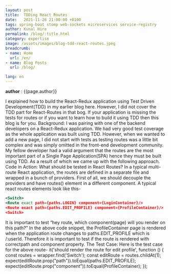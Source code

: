 ```yaml
---
layout: post
title:  TDDing React Routes
date:   2021-11-26 21:00:00 +0100
tags: spring-boot stomp web-sockets microservices service-registry
author: Kunal Hire
permalink: /blog/:title.html
category: expertise
image: /assets/images/blog-tdd-react-routes.jpeg
breadcrumb:
- name: Home
  url: /en/
- name: Blog Posts
  url: /blog/

lang: en
---
```



**author** : {{page.author}}

I explained how to build the React-Redux application using Test Driven Development(TDD) in my earlier blog here. However, I did not cover the TDD part for React-Routes in that bog. If your application is missing the tests for routes or if you want to learn how to build it using TDD then this blog is for you.
Background: I was pairing with one of the backend developers on a React-Redux application. We had very good test coverage as the whole application was built using TDD. However, when we wanted to add a new page, I did not start with tests as testing routes was a little bit complex and was simply omitted in the front-end development community. My fellow developer had a valid argument that the routes are the most important part of a Single Page Application(SPA) hence they must be built using TDD. As a result of which we came up with the following approach.
Code in Action:
What should be tested in React Routes? In a typical multi-route React application, the routes are defined in a separate file and wrapped in a bunch of providers. First of all, we should decouple the providers and have routes(<Switch>) element in a different component. A typical react routes elements look like this-

```xml
<Switch>
<Route exact path={paths.LOGIN} component={LoginContainer}/>
<Route exact path={paths.EDIT_PROFILE} component={ProfileContainer}/>
<Switch>
```

It is important to test “hey route, which component(page) will you render on this path?”
In the above code snippet, the ProfileContainer page is rendered when the application route changes to paths.EDIT_PROFILE which is /:userId. Therefore it is important to test if the route is rendered with correctpath and component property.
The Test Case:
Here is the test case for the above route-
it('should render the route for edit profile', function () { const routes = wrapper.find('Switch'); const editRoute = routes.childAt(1); expect(editRoute.prop("path")).toEqual(paths.EDIT_PROFILE); expect(editRoute.prop("component")).toEqual(ProfileContainer); });

